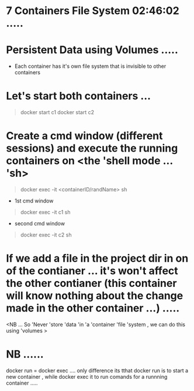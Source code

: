 # 7 Containers File System        02:46:02         ..... 

# Persistent Data using Volumes .....


- Each container has it's own file system that is invisible to other containers 

# Let's start both containers ... 

> docker start c1 
> docker start c2

# Create a cmd window (different sessions) and execute the running containers on <the 'shell mode ... 'sh> 

> docker exec -it <containerID/randName>  sh 

- 1st  cmd window 
> docker exec -it c1 sh

- second cmd window
> docker exec -it c2 sh



# If we add a file in the project dir in on of  the contianer ... it's won't affect the other contianer (this container will know nothing about the change made in the other container ...) .....





<NB ... So 'Never 'store 'data 'in 'a 'container 'file 'system , we can do this using 'volumes >


































# NB ...... 

docker run   =    docker exec            .... only difference its tthat docker run is to start a new container , while docker exec it to run comands for a runnning container .....





